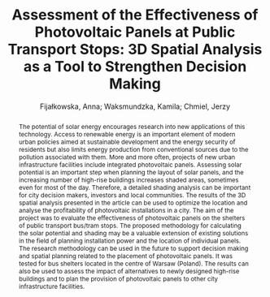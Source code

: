 ---
layout: technique
title: "Assessment of the Effectiveness of Photovoltaic Panels at Public Transport Stops: 3D Spatial Analysis as a Tool to Strengthen Decision Making"
classifications:
    system_type: "False"
    technique: "False"
    design_study: "False"
    evaluation: "False"
    data: "False"
    analysis: "True"
    generation: "False"
    curation_and_transformation: "False"
    management: "False"
    modeling: "True"
    urban_analysis: "True"
    visualization: "False"
    sunlight_access: "True"
    wind_ventilation: "False"
    view_impact: "False"
    energy: "True"
    damage_and_disaster_management: "False"
    climate: "False"
    sound: "False"
    property_cadastre: "False"
    other_use: "False"
    lookup: "False"
    browse: "True"
    locate: "False"
    explore: "False"
    identify: "False"
    compare: "True"
    summarize: "True"
    distribution: "True"
    trends: "False"
    outliers: "False"
    extremes: "False"
    features: "True"
    target_discovery: "True"
    target_access: "False"
    spatial_relation: "True"
    buildings: "True"
    streets: "True"
    nature: "False"
    uniform_discretization: "False"
    structural_subdivision: "False"
    univariate: "False"
    multivariate: "False"
    volumetric: "False"
    temporal: "False"
    sensing: "False"
    statistical: "False"
    simulation_based: "True"
    learning_based: "False"
    surveyed: "False"
    site: "False"
    block: "True"
    multi_block: "True"
    city: "False"
    va_wo_model: "False"
    post_model: "True"
    model_integrated: "False"
    assisted_models: "False"
    overlay: "True"
    embedded: "False"
    linked: "False"
    temporal_jx: "False"
    spatial_jx: "False"
    filter: "False"
    aggregate: "False"
    embed: "False"
    glyphs: "False"
    bar_charts: "True"
    scatterplots: "False"
    linegraphs: "False"
    matrix: "False"
    grid: "False"
    boxplot: "False"
    parallel_coordinates: "False"
    map_2d: "False"
    map_3d: "True"
    walking: "False"
    steering: "False"
    selection_based: "False"
    manipulation_based: "True"
    distortion: "False"
    ghosting: "False"
    culling: "False"
    birds_view: "True"
    multi_view: "False"
    assisted_steering: "False"
    other: "False"
    vr_cave: "False"
    ar: "False"
    desktop: "True"
    mobile: "False"
    case_study: "True"
    user_study: "False"
    statistical_evaluation: "False"
    expert_interviews: "False"
key: "F4V578ZR"
item_type: "journalArticle"
publication_year: "2022"
author: "Fijałkowska, Anna; Waksmundzka, Kamila; Chmiel, Jerzy"
publication_title: "Energies"
isbn: "nan"
issn: "1996-1073"
doi: "10.3390/en15031230"
url_paper: "https://www.mdpi.com/1996-1073/15/3/1230"
abstract_note: "The potential of solar energy encourages research into new applications of this technology. Access to renewable energy is an important element of modern urban policies aimed at sustainable development and the energy security of residents but also limits energy production from conventional sources due to the pollution associated with them. More and more often, projects of new urban infrastructure facilities include integrated photovoltaic panels. Assessing solar potential is an important step when planning the layout of solar panels, and the increasing number of high-rise buildings increases shaded areas, sometimes even for most of the day. Therefore, a detailed shading analysis can be important for city decision makers, investors and local communities. The results of the 3D spatial analysis presented in the article can be used to optimize the location and analyse the profitability of photovoltaic installations in a city. The aim of the project was to evaluate the effectiveness of photovoltaic panels on the shelters of public transport bus/tram stops. The proposed methodology for calculating the solar potential and shading may be a valuable extension of existing solutions in the field of planning installation power and the location of individual panels. The research methodology can be used in the future to support decision making and spatial planning related to the placement of photovoltaic panels. It was tested for bus shelters located in the centre of Warsaw (Poland). The results can also be used to assess the impact of alternatives to newly designed high-rise buildings and to plan the provision of photovoltaic panels to other city infrastructure facilities."
date_added: "2023-01-30 00:36:48"
date_modified: "2023-01-30 00:36:48"
access_date: "2023-01-30 00:36:48"
pages: "1230"
num_pages: "nan"
issue: "3"
volume: "15.0"
number_of_volumes: "nan"
journal_abbreviation: "Energies"
short_title: "Assessment of the Effectiveness of Photovoltaic Panels at Public Transport Stops"
series: "nan"
series_number: "nan"
series_text: "nan"
series_title: "nan"
publisher: "nan"
place: "nan"
language: "en"
rights: "nan"
type: "nan"
archive: "nan"
archive_location: "nan"
library_catalog: "DOI.org (Crossref)"
call_number: "nan"
extra: "nan"
notes: "nan"
link_attachments: "nan"
manual_tags: "nan"
automatic_tags: "nan"
editor: "nan"
series_editor: "nan"
translator: "nan"
contributor: "nan"
attorney_agent: "nan"
book_author: "nan"
cast_member: "nan"
commenter: "nan"
composer: "nan"
cosponsor: "nan"
counsel: "nan"
interviewer: "nan"
producer: "nan"
recipient: "nan"
reviewed_author: "nan"
scriptwriter: "nan"
words_by: "nan"
guest: "nan"
number: "nan"
edition: "nan"
running_time: "nan"
scale: "nan"
medium: "nan"
artwork_size: "nan"
filing_date: "nan"
application_number: "nan"
assignee: "nan"
issuing_authority: "nan"
country: "nan"
meeting_name: "nan"
conference_name: "nan"
court: "nan"
references: "nan"
reporter: "nan"
legal_status: "nan"
priority_numbers: "nan"
programming_language: "nan"
version: "nan"
system: "nan"
code: "nan"
code_number: "nan"
section: "nan"
session: "nan"
committee: "nan"
history: "nan"
legislative_body: "nan"
abstract: "The potential of solar energy encourages research into new applications of this technology. Access to renewable energy is an important element of modern urban policies aimed at sustainable development and the energy security of residents but also limits energy production from conventional sources due to the pollution associated with them. More and more often, projects of new urban infrastructure facilities include integrated photovoltaic panels. Assessing solar potential is an important step when planning the layout of solar panels, and the increasing number of high-rise buildings increases shaded areas, sometimes even for most of the day. Therefore, a detailed shading analysis can be important for city decision makers, investors and local communities. The results of the 3D spatial analysis presented in the article can be used to optimize the location and analyse the profitability of photovoltaic installations in a city. The aim of the project was to evaluate the effectiveness of photovoltaic panels on the shelters of public transport bus/tram stops. The proposed methodology for calculating the solar potential and shading may be a valuable extension of existing solutions in the field of planning installation power and the location of individual panels. The research methodology can be used in the future to support decision making and spatial planning related to the placement of photovoltaic panels. It was tested for bus shelters located in the centre of Warsaw (Poland). The results can also be used to assess the impact of alternatives to newly designed high-rise buildings and to plan the provision of photovoltaic panels to other city infrastructure facilities."
---